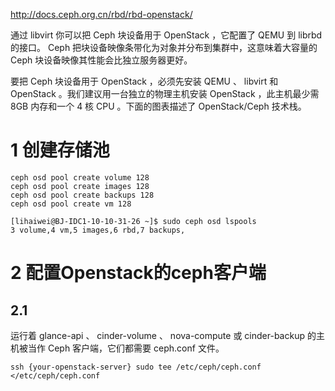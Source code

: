 http://docs.ceph.org.cn/rbd/rbd-openstack/

通过 libvirt 你可以把 Ceph 块设备用于 OpenStack ，它配置了 QEMU 到 librbd 的接口。 Ceph 把块设备映像条带化为对象并分布到集群中，这意味着大容量的 Ceph 块设备映像其性能会比独立服务器更好。

要把 Ceph 块设备用于 OpenStack ，必须先安装 QEMU 、 libvirt 和 OpenStack 。我们建议用一台独立的物理主机安装 OpenStack ，此主机最少需 8GB 内存和一个 4 核 CPU 。下面的图表描述了 OpenStack/Ceph 技术栈。

# 1 创建存储池

```
ceph osd pool create volume 128
ceph osd pool create images 128
ceph osd pool create backups 128
ceph osd pool create vm 128

[lihaiwei@BJ-IDC1-10-10-31-26 ~]$ sudo ceph osd lspools
3 volume,4 vm,5 images,6 rbd,7 backups,
```

# 2 配置Openstack的ceph客户端

## 2.1 

运行着 glance\-api 、 cinder-volume 、 nova-compute 或 cinder-backup 的主机被当作 Ceph 客户端，它们都需要 ceph.conf 文件。

```
ssh {your-openstack-server} sudo tee /etc/ceph/ceph.conf </etc/ceph/ceph.conf
```
